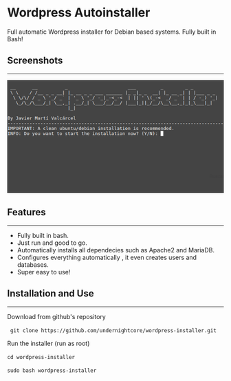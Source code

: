 # Wordpress Autoinstaller
Full automatic Wordpress installer for Debian based systems. Fully built in Bash!
## Screenshots
--------------
![](image.png)
## Features
--------------
- Fully built in bash.
- Just run and good to go.
- Automatically installs all dependecies such as Apache2 and MariaDB.
- Configures everything automatically , it even creates users and databases.
- Super easy to use!
## Installation and Use
--------------
Download from github's repository

` git clone https://github.com/undernightcore/wordpress-installer.git`

Run the installer (run as root)

` cd wordpress-installer `

` sudo bash wordpress-installer `
